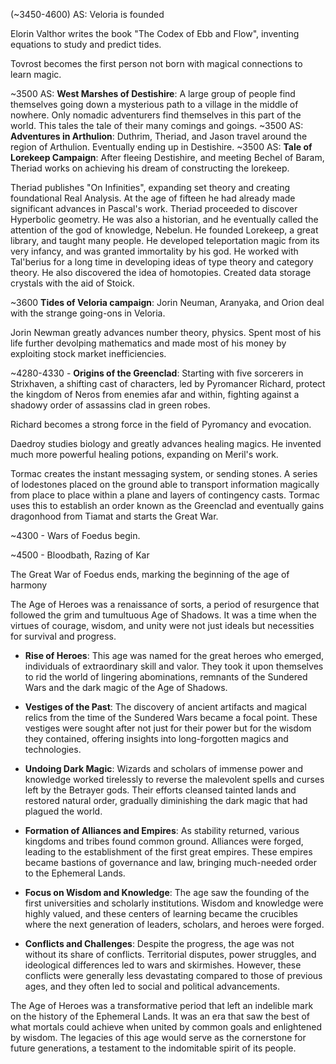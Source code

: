 (~3450-4600) AS:
Veloria is founded

Elorin Valthor writes the book "The Codex of Ebb and Flow", inventing equations to study and predict tides.

Tovrost becomes the first person not born with magical connections to learn magic.

~3500 AS: **West Marshes of Destishire**: A large group of people find themselves going down a mysterious path to a village in the middle of nowhere. Only nomadic adventurers find themselves in this part of the world. This tales the tale of their many comings and goings. 
~3500 AS: **Adventures in Arthulion**: Duthrim, Theriad, and Jason travel around the region of Arthulion. Eventually ending up in Destishire.
~3500 AS: **Tale of Lorekeep Campaign**: After fleeing Destishire, and meeting Bechel of Baram, Theriad works on achieving his dream of constructing the lorekeep.

Theriad publishes "On Infinities", expanding set theory and creating foundational Real Analysis. At the age of fifteen he had already made significant advances in Pascal's work. Theriad proceeded to discover Hyperbolic geometry. He was also a historian, and he eventually called the attention of the god of knowledge, Nebelun. He founded Lorekeep, a great library, and taught many people. He developed teleportation magic from its very infancy, and was granted immortality by his god. He worked with Tal'berius for a long time in developing ideas of type theory and category theory. He also discovered the idea of homotopies. Created data storage crystals with the aid of Stoick.

~3600 **Tides of Veloria campaign**: Jorin Neuman, Aranyaka, and Orion deal with the strange going-ons in Veloria.

Jorin Newman greatly advances number theory, physics. Spent most of his life further devolping mathematics and made most of his money by exploiting stock market inefficiencies.

~4280-4330 - **Origins of the Greenclad**: Starting with five sorcerers in Strixhaven, a shifting cast of characters, led by Pyromancer Richard, protect the kingdom of Neros from enemies afar and within, fighting against a shadowy order of assassins clad in green robes.

Richard becomes a strong force in the field of Pyromancy and evocation.

Daedroy studies biology and greatly advances healing magics. He invented much more powerful healing potions, expanding on Meril's work.

Tormac creates the instant messaging system, or sending stones. A series of lodestones placed on the ground able to transport information magically from place to place within a plane and layers of contingency casts. Tormac uses this to establish an order known as the Greenclad and eventually gains dragonhood from Tiamat and starts the Great War. 

~4300 - Wars of Foedus begin. 

~4500 - Bloodbath, Razing of Kar

The Great War of Foedus ends, marking the beginning of the age of harmony


The Age of Heroes was a renaissance of sorts, a period of resurgence that followed the grim and tumultuous Age of Shadows. It was a time when the virtues of courage, wisdom, and unity were not just ideals but necessities for survival and progress.

- **Rise of Heroes**: This age was named for the great heroes who emerged, individuals of extraordinary skill and valor. They took it upon themselves to rid the world of lingering abominations, remnants of the Sundered Wars and the dark magic of the Age of Shadows.

- **Vestiges of the Past**: The discovery of ancient artifacts and magical relics from the time of the Sundered Wars became a focal point. These vestiges were sought after not just for their power but for the wisdom they contained, offering insights into long-forgotten magics and technologies.

- **Undoing Dark Magic**: Wizards and scholars of immense power and knowledge worked tirelessly to reverse the malevolent spells and curses left by the Betrayer gods. Their efforts cleansed tainted lands and restored natural order, gradually diminishing the dark magic that had plagued the world.

- **Formation of Alliances and Empires**: As stability returned, various kingdoms and tribes found common ground. Alliances were forged, leading to the establishment of the first great empires. These empires became bastions of governance and law, bringing much-needed order to the Ephemeral Lands.

- **Focus on Wisdom and Knowledge**: The age saw the founding of the first universities and scholarly institutions. Wisdom and knowledge were highly valued, and these centers of learning became the crucibles where the next generation of leaders, scholars, and heroes were forged.

- **Conflicts and Challenges**: Despite the progress, the age was not without its share of conflicts. Territorial disputes, power struggles, and ideological differences led to wars and skirmishes. However, these conflicts were generally less devastating compared to those of previous ages, and they often led to social and political advancements.

The Age of Heroes was a transformative period that left an indelible mark on the history of the Ephemeral Lands. It was an era that saw the best of what mortals could achieve when united by common goals and enlightened by wisdom. The legacies of this age would serve as the cornerstone for future generations, a testament to the indomitable spirit of its people.
